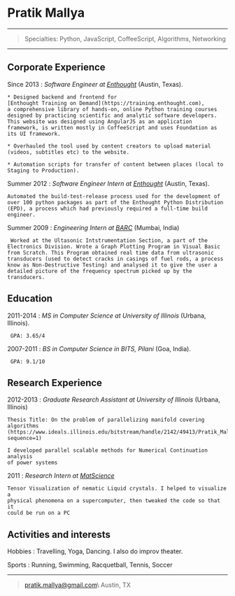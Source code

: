 Pratik Mallya
=========================

----

>  Specialties: Python, JavaScript, CoffeeScript, Algorithms, Networking

----

Corporate Experience
--------------------

Since 2013
:   *Software Engineer at [Enthought](https://www.enthought.com)*
    (Austin, Texas).

    * Designed backend and frontend for 
    [Enthought Training on Demand](https://training.enthought.com),
    a comprehensive library of hands-on, online Python training courses 
    designed by practicing scientific and analytic software developers.
    This website was designed using AngularJS as an application 
    framework, is written mostly in CoffeeScript and uses Foundation as
    its UI framework.

    * Overhauled the tool used by content creators to upload material
    (videos, subtitles etc) to the website. 
    
    * Automation scripts for transfer of content between places (local to 
    Staging to Production).

Summer 2012
:   *Software Engineer Intern at [Enthought](https://www.enthought.com)*
    (Austin, Texas).
    
    Automated the build-test-release process used for the development of 
    over 100 python packages as part of the Enthought Python Distribution
    (EPD), a process which had previously required a full-time build engineer.

Summer 2009
:   *Engineering Intern at [BARC](http://www.barc.gov.in/)*
     (Mumbai, India)

     Worked at the Ultasonic Intstrumentation Section, a part of the Electronics Division. Wrote a Graph Plotting Program in Visual Basic from Scratch. This Program obtained real time data from ultrasonic transducers (used to detect cracks in casings of fuel rods, a process know as Non-Destructive Testing) and analysed it to give the user a detailed picture of the frequency spectrum picked up by the transducers.

Education
---------

2011-2014
:   *MS in Computer Science at University of Illinois*
    (Urbana, Illinois).

     GPA: 3.65/4

   
2007-2011
:   *BS in Computer Science in BITS, Pilani* 
    (Goa, India).

     GPA: 9.1/10

Research Experience
-------------------

2012-2013
:   *Graduate Research Assistant at University of Illinois*
    (Urbana, Illinois)

    Thesis Title: On the problem of parallelizing manifold covering algorithms 
    (https://www.ideals.illinois.edu/bitstream/handle/2142/49413/Pratik_Mallya.pdf?sequence=1)

    I developed parallel scalable methods for Numerical Continuation analysis 
    of power systems

2011
:   *Research Intern at [MatScience](http://www.imsc.res.in/)*

    Tensor Visualization of nematic Liquid crystals. I helped to visualize a 
    physical phenomena on a supercomputer, then tweaked the code so that it 
    could be run on a PC



Activities and interests
------------------------

Hobbies
:   Travelling, Yoga, Dancing. I also do improv theater.

Sports
:   Running, Swimming, Racquetball, Tennis, Soccer

----

> <pratik.mallya@gmail.com>\ Austin, TX
